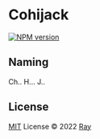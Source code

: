 # Cohijack

[![NPM version](https://img.shields.io/npm/v/cohijack?color=a1b858&label=)](https://www.npmjs.com/package/cohijack)

## Naming
Ch.. H... J..

## License

[MIT](./LICENSE) License © 2022 [Ray](https://github.com/so1ve)
